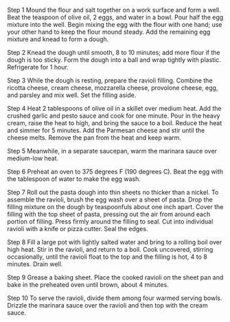 Step 1
Mound the flour and salt together on a work surface and form a well. Beat the teaspoon of olive oil, 2 eggs, and water in a bowl. Pour half the egg mixture into the well. Begin mixing the egg with the flour with one hand; use your other hand to keep the flour mound steady. Add the remaining egg mixture and knead to form a dough.

Step 2
Knead the dough until smooth, 8 to 10 minutes; add more flour if the dough is too sticky. Form the dough into a ball and wrap tightly with plastic. Refrigerate for 1 hour.

Step 3
While the dough is resting, prepare the ravioli filling. Combine the ricotta cheese, cream cheese, mozzarella cheese, provolone cheese, egg, and parsley and mix well. Set the filling aside.

Step 4
Heat 2 tablespoons of olive oil in a skillet over medium heat. Add the crushed garlic and pesto sauce and cook for one minute. Pour in the heavy cream, raise the heat to high, and bring the sauce to a boil. Reduce the heat and simmer for 5 minutes. Add the Parmesan cheese and stir until the cheese melts. Remove the pan from the heat and keep warm.

Step 5
Meanwhile, in a separate saucepan, warm the marinara sauce over medium-low heat.

Step 6
Preheat an oven to 375 degrees F (190 degrees C). Beat the egg with the tablespoon of water to make the egg wash.

Step 7
Roll out the pasta dough into thin sheets no thicker than a nickel. To assemble the ravioli, brush the egg wash over a sheet of pasta. Drop the filling mixture on the dough by teaspoonfuls about one inch apart. Cover the filling with the top sheet of pasta, pressing out the air from around each portion of filling. Press firmly around the filling to seal. Cut into individual ravioli with a knife or pizza cutter. Seal the edges.

Step 8
Fill a large pot with lightly salted water and bring to a rolling boil over high heat. Stir in the ravioli, and return to a boil. Cook uncovered, stirring occasionally, until the ravioli float to the top and the filling is hot, 4 to 8 minutes. Drain well.

Step 9
Grease a baking sheet. Place the cooked ravioli on the sheet pan and bake in the preheated oven until brown, about 4 minutes.

Step 10
To serve the ravioli, divide them among four warmed serving bowls. Drizzle the marinara sauce over the ravioli and then top with the cream sauce.